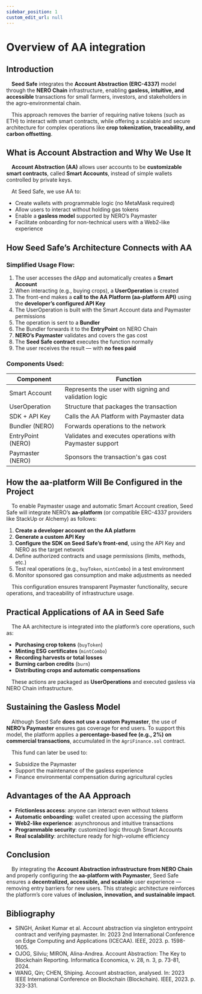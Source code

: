 ```yaml
---
sidebar_position: 1
custom_edit_url: null
---
```


# Overview of AA integration

## Introduction

&emsp;**Seed Safe** integrates the **Account Abstraction (ERC-4337)** model through the **NERO Chain** infrastructure, enabling **gasless, intuitive, and accessible** transactions for small farmers, investors, and stakeholders in the agro-environmental chain.

&emsp;This approach removes the barrier of requiring native tokens (such as ETH) to interact with smart contracts, while offering a scalable and secure architecture for complex operations like **crop tokenization, traceability, and carbon offsetting**.

## What is Account Abstraction and Why We Use It

&emsp;**Account Abstraction (AA)** allows user accounts to be **customizable smart contracts**, called **Smart Accounts**, instead of simple wallets controlled by private keys.

&emsp;At Seed Safe, we use AA to:

- Create wallets with programmable logic (no MetaMask required)  
- Allow users to interact without holding gas tokens  
- Enable a **gasless model** supported by NERO’s Paymaster  
- Facilitate onboarding for non-technical users with a Web2-like experience  

## How Seed Safe’s Architecture Connects with AA

### Simplified Usage Flow:

1. The user accesses the dApp and automatically creates a **Smart Account**  
2. When interacting (e.g., buying crops), a **UserOperation** is created  
3. The front-end makes a **call to the AA Platform (aa-platform API)** using the **developer’s configured API Key**  
4. The UserOperation is built with the Smart Account data and Paymaster permissions  
5. The operation is sent to a **Bundler**  
6. The Bundler forwards it to the **EntryPoint** on NERO Chain  
7. **NERO’s Paymaster** validates and covers the gas cost  
8. The **Seed Safe contract** executes the function normally  
9. The user receives the result — with **no fees paid**

### Components Used:

| Component         | Function                                                            |
|-------------------|---------------------------------------------------------------------|
| Smart Account      | Represents the user with signing and validation logic               |
| UserOperation      | Structure that packages the transaction                             |
| SDK + API Key      | Calls the AA Platform with Paymaster data                           |
| Bundler (NERO)     | Forwards operations to the network                                  |
| EntryPoint (NERO)  | Validates and executes operations with Paymaster support            |
| Paymaster (NERO)   | Sponsors the transaction's gas cost                                 |

## How the aa-platform Will Be Configured in the Project

&emsp;To enable Paymaster usage and automatic Smart Account creation, Seed Safe will integrate NERO’s **aa-platform** (or compatible ERC-4337 providers like StackUp or Alchemy) as follows:

1. **Create a developer account on the AA platform**  
2. **Generate a custom API Key**  
3. **Configure the SDK on Seed Safe’s front-end**, using the API Key and NERO as the target network  
4. Define authorized contracts and usage permissions (limits, methods, etc.)  
5. Test real operations (e.g., `buyToken`, `mintCombo`) in a test environment  
6. Monitor sponsored gas consumption and make adjustments as needed  

&emsp;This configuration ensures transparent Paymaster functionality, secure operations, and traceability of infrastructure usage.

## Practical Applications of AA in Seed Safe

&emsp;The AA architecture is integrated into the platform’s core operations, such as:

- **Purchasing crop tokens** (`buyToken`)  
- **Minting ESG certificates** (`mintCombo`)  
- **Recording harvests or total losses**  
- **Burning carbon credits** (`burn`)  
- **Distributing crops and automatic compensations**  

&emsp;These actions are packaged as **UserOperations** and executed gasless via NERO Chain infrastructure.

## Sustaining the Gasless Model

&emsp;Although Seed Safe **does not use a custom Paymaster**, the use of **NERO’s Paymaster** ensures gas coverage for end users. To support this model, the platform applies a **percentage-based fee (e.g., 2%) on commercial transactions**, accumulated in the `AgriFinance.sol` contract.

&emsp;This fund can later be used to:

- Subsidize the Paymaster  
- Support the maintenance of the gasless experience  
- Finance environmental compensation during agricultural cycles  

## Advantages of the AA Approach

- **Frictionless access**: anyone can interact even without tokens  
- **Automatic onboarding**: wallet created upon accessing the platform  
- **Web2-like experience**: asynchronous and intuitive transactions  
- **Programmable security**: customized logic through Smart Accounts  
- **Real scalability**: architecture ready for high-volume efficiency  

## Conclusion

&emsp;By integrating the **Account Abstraction infrastructure from NERO Chain** and properly configuring the **aa-platform with Paymaster**, Seed Safe ensures a **decentralized, accessible, and scalable** user experience — removing entry barriers for new users. This strategic architecture reinforces the platform’s core values of **inclusion, innovation, and sustainable impact**.

## Bibliography
- SINGH, Aniket Kumar et al. Account abstraction via singleton entrypoint contract and verifying paymaster. In: 2023 2nd International Conference on Edge Computing and Applications (ICECAA). IEEE, 2023. p. 1598-1605.
- OJOG, Silviu; MIRON, Alina-Andrea. Account Abstraction: The Key to Blockchain Reporting. Informatica Economica, v. 28, n. 3, p. 73-81, 2024.
- WANG, Qin; CHEN, Shiping. Account abstraction, analysed. In: 2023 IEEE International Conference on Blockchain (Blockchain). IEEE, 2023. p. 323-331.